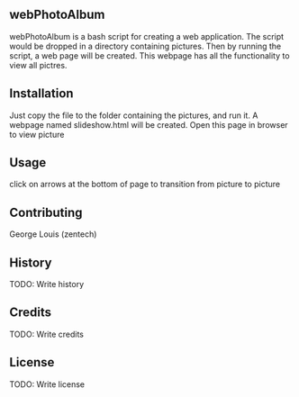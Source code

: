 ## webPhotoAlbum
webPhotoAlbum is a bash script for creating a web application. The script would be dropped in a directory containing pictures.
Then by running the script, a web page will be created. This webpage has all the functionality to view all pictres.

## Installation
Just copy the file to the folder containing the pictures, and run it. A webpage named slideshow.html will be created. Open this page in browser to view picture
 
## Usage
click on arrows at the bottom of page to transition from picture to picture

## Contributing
George Louis (zentech)

## History
TODO: Write history
## Credits
TODO: Write credits
## License
TODO: Write license

